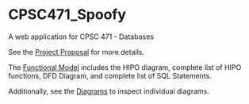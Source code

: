 # CPSC471_Spoofy

A web application for CPSC 471 - Databases

See the [Project Proposal](Reports/Project_Proposal.pdf) for more details.

The [Functional Model](Reports/Functional_Model.pdf) includes the HIPO diagram, complete list of HIPO functions, DFD Diagram, and complete list of SQL Statements.

Additionally, see the [Diagrams](Diagrams/Diagrams.md) to inspect individual diagrams.
